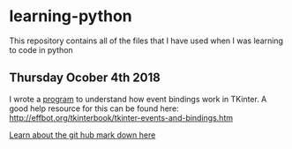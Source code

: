 # learning-python
This repository contains all of the files that I have used when I was learning to code in python

## Thursday Ocober 4th 2018 
I wrote a [program](/tkinter-tutorial/event-bindings.py) to understand how event bindings work in TKinter.  A good help resource for this can be found here: http://effbot.org/tkinterbook/tkinter-events-and-bindings.htm


[Learn about the git hub mark down here ](https://github.com/adam-p/markdown-here/wiki/Markdown-Cheatsheet)
